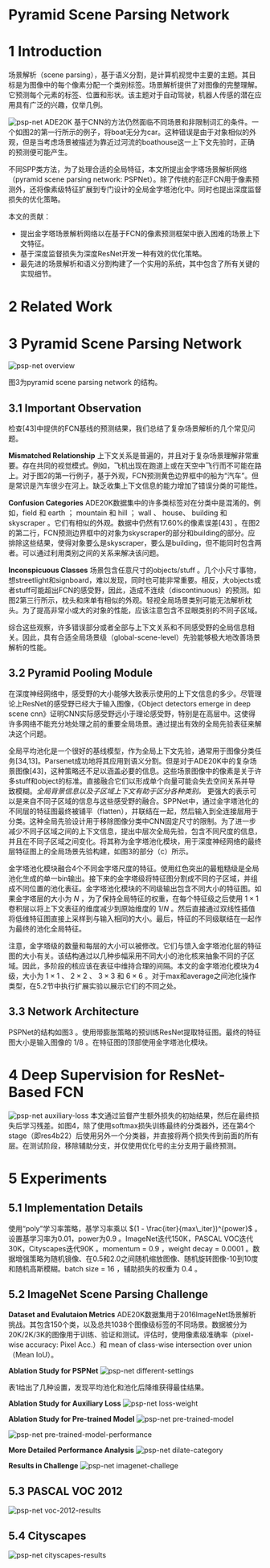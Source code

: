 Pyramid Scene Parsing Network
=

# 1 Introduction
场景解析（scene parsing），基于语义分割，是计算机视觉中主要的主题。其目标是为图像中的每个像素分配一个类别标签。场景解析提供了对图像的完整理解。它预测每个元素的标签、位置和形状。该主题对于自动驾驶，机器人传感的潜在应用具有广泛的兴趣，仅举几例。

![psp-net ADE20K](./images/psp-net/ADE20K.png)
基于CNN的方法仍然面临不同场景和非限制词汇的条件。一个如图2的第一行所示的例子，将boat无分为car。这种错误是由于对象相似的外观，但是当考虑场景被描述为靠近过河流的boathouse这一上下文先验时，正确的预测便可能产生。

不同SPP类方法，为了处理合适的全局特征，本文所提出金字塔场景解析网络（pyramid scene parsing network: PSPNet）。除了传统的彭正FCN用于像素预测外，还将像素级特征扩展到专门设计的全局金字塔池化中。同时也提出深度监督损失的优化策略。

本文的贡献：
- 提出金字塔场景解析网络以在基于FCN的像素预测框架中嵌入困难的场景上下文特征。
- 基于深度监督损失为深度ResNet开发一种有效的优化策略。
- 最先进的场景解析和语义分割构建了一个实用的系统，其中包含了所有关键的实现细节。

# 2 Related Work

# 3 Pyramid Scene Parsing Network
![psp-net overview](./images/psp-net/overview.png)

图3为pyramid scene parsing network 的结构。

## 3.1 Important Observation
检查[43]中提供的FCN基线的预测结果，我们总结了复杂场景解析的几个常见问题。

**Mismatched Relationship** 上下文关系是普遍的，并且对于复杂场景理解非常重要。存在共同的视觉模式。例如，飞机出现在跑道上或在天空中飞行而不可能在路上。对于图2的第一行例子，基于外观，FCN预测黄色边界框中的船为“汽车”。但是常识是汽车很少在河上。缺乏收集上下文信息的能力增加了错误分类的可能性。

**Confusion Categories** ADE20K数据集中的许多类标签对在分类中是混淆的。例如，field 和 earth ； mountain 和 hill ； wall 、 house、 building 和 skyscraper 。它们有相似的外观。数据中仍然有17.60%的像素误差[43] 。在图2的第二行，FCN预测边界框中的对象为skyscraper的部分和building的部分。应排除这些结果，使得对象要么是skyscraper，要么是building，但不能同时包含两者。可以通过利用类别之间的关系来解决该问题。

**Inconspicuous Classes** 场景包含任意尺寸的objects/stuff 。几个小尺寸事物，想streetlight和signboard，难以发现，同时也可能非常重要。相反，大objects或者stuff可能超出FCN的感受野，因此，造成不连续（discontinuous）的预测。如图2第三行所示，枕头和床单有相似的外观。轻视全局场景类别可能无法解析枕头。为了提高非常小或大的对象的性能，应该注意包含不显眼类别的不同子区域。

综合这些观察，许多错误部分或者全部与上下文关系和不同感受野的全局信息相关。因此，具有合适全局场景级（global-scene-level）先验能够极大地改善场景解析的性能。

## 3.2 Pyramid Pooling Module
在深度神经网络中，感受野的大小能够大致表示使用的上下文信息的多少。尽管理论上ResNet的感受野已经大于输入图像，《Object detectors emerge in deep scene cnn》证明CNN实际感受野远小于理论感受野，特别是在高层中。这使得许多网络不能充分地处理之前的重要全局场景。通过提出有效的全局先验表征来解决这个问题。

全局平均池化是一个很好的基线模型，作为全局上下文先验，通常用于图像分类任务[34,13]。Parsenet成功地将其应用到语义分割。但是对于ADE20K中的复杂场景图像[43]，这种策略还不足以涵盖必要的信息。这些场景图像中的像素是关于许多stuff和object的标准。直接融合它们以形成单个向量可能会失去空间关系并导致模糊。_全局背景信息以及子区域上下文有助于区分各种类别。_ 更强大的表示可以是来自不同子区域的信息与这些感受野的融合。SPPNet中，通过金字塔池化的不同层的特征图最终被铺平（flatten），并联结在一起，然后输入到全连接层用于分类。这种全局先验设计用于移除图像分类中CNN固定尺寸的限制。为了进一步减少不同子区域之间的上下文信息，提出中层次全局先验，包含不同尺度的信息，并且在不同子区域之间变化。将其称为金字塔池化模块，用于深度神经网络的最终层特征图上的全局场景先验构建，如图3的部分（c）所示。

金字塔池化模块融合4个不同金字塔尺度的特征。使用红色突出的最粗糙级是全局池化生成的单一bin输出。接下来的金字塔级将特征图分割成不同的子区域，并组成不同位置的池化表征。金字塔池化模块的不同级输出包含不同大小的特征图。如果金字塔层的大小为 $N$ ，为了保持全局特征的权重，在每个特征级之后使用 $1 \times 1$ 卷积层以将上下文表征的维度减少到原始维度的 $1/N$ 。然后直接通过双线性插值将低维特征图直接上采样到与输入相同的大小。最后，特征的不同级联结在一起作为最终的池化全局特征。

注意，金字塔级的数量和每层的大小可以被修改。它们与馈入金字塔池化层的特征图的大小有关。该结构通过以几种歩幅采用不同大小的池化核来抽象不同的子区域。因此，多阶段的核应该在表征中维持合理的间隔。本文的金字塔池化模块为4级，大小为 $1 \times 1$ 、 $2 \times 2$ 、 $3 \times 3$ 和 $6 \times 6$ 。对于max和average之间池化操作类型，在5.2节中执行扩展实验以展示它们的不同之处。

## 3.3 Network Architecture
PSPNet的结构如图3 。使用带膨胀策略的预训练ResNet提取特征图。最终的特征图大小是输入图像的 $1/8$ 。在特征图的顶部使用金字塔池化模块。

# 4 Deep Supervision for ResNet-Based FCN
![psp-net auxiliary-loss](./images/psp-net/auxiliary-loss.png)
本文通过监督产生额外损失的初始结果，然后在最终损失后学习残差。如图4，除了使用softmax损失训练最终的分类器外，还在第4个stage（即res4b22）后使用另外一个分类器，并直接将两个损失传到前面的所有层。在测试阶段，移除辅助分支，并仅使用优化号的主分支用于最终预测。

# 5 Experiments
## 5.1 Implementation Details
使用“poly”学习率策略，基学习率乘以 $(1 - \frac{iter}{max\_iter})^{power}$ 。设置基学习率为0.01，power为0.9 。ImageNet迭代150K，PASCAL VOC迭代30K，Cityscapes迭代90K 。momentum = 0.9 ，weight decay = 0.0001 。数据增强策略为随机镜像、在0.5和2.0之间随机缩放图像、随机旋转图像-10到10度和随机高斯模糊。batch size = 16 ，辅助损失的权重为 0.4 。

## 5.2 ImageNet Scene Parsing Challenge
**Dataset and Evalutaion Metrics** ADE20K数据集用于2016ImageNet场景解析挑战。其包含150个类，以及总共1038个图像级标签的不同场景。数据被分为20K/2K/3K的图像用于训练、验证和测试。评估时，使用像素级准确率（pixel-wise accuracy: Pixel  Acc.）和 mean of class-wise intersection over union（Mean IoU）。

**Ablation Study for PSPNet**
![psp-net different-settings](./images/psp-net/different-settings.png)

表1给出了几种设置，发现平均池化和池化后降维获得最佳结果。

**Ablation Study for Auxiliary Loss**
![psp-net loss-weight](./images/psp-net/loss-weight.png)

**Ablation Study for Pre-trained Model**
![psp-net pre-trained-model](./images/psp-net/pre-trained-model.png)

![psp-net pre-trained-model-performance](./images/psp-net/pre-trained-model-performance.png)

**More Detailed Performance Analysis**
![psp-net dilate-category](./images/psp-net/dilate-category.png)

**Results in Challenge**
![psp-net imagenet-challege](./images/psp-net/imagenet-challege.png)

## 5.3 PASCAL VOC 2012
![psp-net voc-2012-results](./images/psp-net/voc-2012-results.png)

## 5.4 Cityscapes
![psp-net cityscapes-results](./images/psp-net/cityscapes-results.png)
